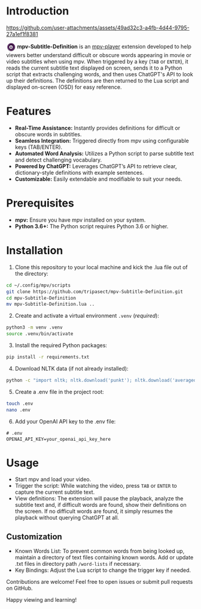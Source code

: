 # Introduction
https://github.com/user-attachments/assets/49ad32c3-a4fb-4d44-9795-27a1ef1f8381



<img src="https://raw.githubusercontent.com/mpv-player/mpv.io/master/source/images/mpv-logo-128.png" width="25px" align="absmiddle"> **mpv-Subtitle-Definition** is an [mpv-player](https://github.com/mpv-player/mpv) extension developed to help viewers better understand difficult or obscure words appearing in movie or video subtitles when using mpv. When triggered by a key (`TAB` or `ENTER`), it reads the current subtitle text displayed on screen, sends it to a Python script that extracts challenging words, and then uses ChatGPT's API to look up their definitions. The definitions are then returned to the Lua script and displayed on-screen (OSD) for easy reference.

# Features

- **Real-Time Assistance:** Instantly provides definitions for difficult or obscure words in subtitles.
- **Seamless Integration:** Triggered directly from mpv using configurable keys (TAB/ENTER).
- **Automated Word Analysis:** Utilizes a Python script to parse subtitle text and detect challenging vocabulary.
- **Powered by ChatGPT:** Leverages ChatGPT’s API to retrieve clear, dictionary-style definitions with example sentences.
- **Customizable:** Easily extendable and modifiable to suit your needs.

# Prerequisites

- **mpv:** Ensure you have mpv installed on your system.
- **Python 3.6+:** The Python script requires Python 3.6 or higher.

# Installation

1. Clone this repository to your local machine and kick the .lua file out of the directory:

```bash
cd ~/.config/mpv/scripts
git clone https://github.com/tripasect/mpv-Subtitle-Definition.git
cd mpv-Subtitle-Definition
mv mpv-Subtitle-Definition.lua ..
```

2.	Create and activate a virtual environment `.venv` (*required*):

```bash
python3 -m venv .venv
source .venv/bin/activate
```


3.	Install the required Python packages:

```bash
pip install -r requirements.txt
```


4.	Download NLTK data (if not already installed):

```bash
python -c "import nltk; nltk.download('punkt'); nltk.download('averaged_perceptron_tagger'); nltk.download('wordnet')"
```


5.	Create a .env file in the project root:
  ```bash
  touch .env
  nano .env
  ```

6.	Add your OpenAI API key to the .env file:

```file
# .env
OPENAI_API_KEY=your_openai_api_key_here
```


# Usage
- Start mpv and load your video.
- Trigger the script: While watching the video, press `TAB` or `ENTER` to capture the current subtitle text.
- View definitions: The extension will pause the playback, analyze the subtitle text and, if difficult words are found, show their definitions on the screen. If no difficult words are found, it simply resumes the playback without querying ChatGPT at all.

## Customization
  - Known Words List: To prevent common words from being looked up, maintain a directory of text files containing known words. Add or update .txt files in directory path `/word-lists` if necessary.
  - Key Bindings: Adjust the Lua script to change the trigger key if needed.


Contributions are welcome! Feel free to open issues or submit pull requests on GitHub.


Happy viewing and learning!
